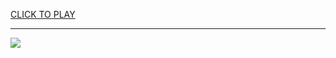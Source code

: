 
<a href="https://premium76.site?title=unblocked_games_google_sites_unblocked&ref=13M">CLICK TO PLAY</a></h3>
<hr>

<a href="https://premium76.site?title=unblocked_games_google_sites_unblocked&ref=13M"><img src="https://clearcache.store/games.png"></a>


